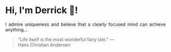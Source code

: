# Hi, I'm Derrick 👋!
<p align="justify">I admire uniqueness and believe that a clearly focused mind can achieve anything...</p> 
<!-- #quote-start -->
<blockquote>&ldquo;Life itself is the most wonderful fairy tale.&rdquo; &mdash; <footer>Hans Christian Andersen</footer></blockquote>
<!-- #quote-end -->
